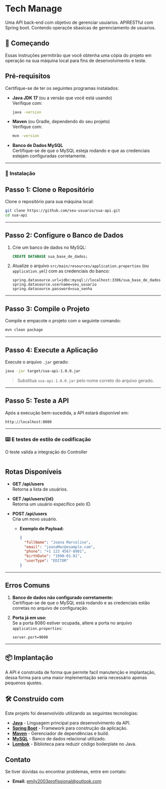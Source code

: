 # Tech Manage 

Uma API back-end com objetivo de gerenciar usuiarios.
APIRESTful com Spring boot. Contendo operaçõe sbasicas de gerenciamento de usuarios.

## 🚀 Começando

Essas instruções permitirão que você obtenha uma cópia do projeto em operação na sua máquina local para fins de desenvolvimento e teste.

## **Pré-requisitos**

Certifique-se de ter os seguintes programas instalados:

- **Java JDK 17** (ou a versão que você está usando)  
  Verifique com:
  ```bash
  java -version
  ```

- **Maven** (ou Gradle, dependendo do seu projeto)  
  Verifique com:
  ```bash
  mvn -version
  ```

- **Banco de Dados MySQL**  
  Certifique-se de que o MySQL esteja rodando e que as credenciais estejam configuradas corretamente.

---
### 🔧 Instalação
## **Passo 1: Clone o Repositório**

Clone o repositório para sua máquina local:
```bash
git clone https://github.com/seu-usuario/sua-api.git
cd sua-api
```

---

## **Passo 2: Configure o Banco de Dados**

1. Crie um banco de dados no MySQL:
   ```sql
   CREATE DATABASE sua_base_de_dados;
   ```

2. Atualize o arquivo `src/main/resources/application.properties` (ou `application.yml`) com as credenciais do banco:
   ```properties
   spring.datasource.url=jdbc:mysql://localhost:3306/sua_base_de_dados
   spring.datasource.username=seu_usuario
   spring.datasource.password=sua_senha
   ```

---
## **Passo 3: Compile o Projeto**

Compile e empacote o projeto com o seguinte comando:
```bash
mvn clean package
```
---

## **Passo 4: Execute a Aplicação**

Execute o arquivo `.jar` gerado:
```bash
java -jar target/sua-api-1.0.0.jar
```
> Substitua `sua-api-1.0.0.jar` pelo nome correto do arquivo gerado.

---

## **Passo 5: Teste a API**

Após a execução bem-sucedida, a API estará disponível em:
```
http://localhost:8080
```

---
### ⌨️ E testes de estilo de codificação

O teste valida a integração do Controller
```
```

## **Rotas Disponíveis**

- **GET /api/users**  
  Retorna a lista de usuários.  

- **GET /api/users/{id}**  
  Retorna um usuário específico pelo ID.  

- **POST /api/users**  
  Cria um novo usuário.  
  - **Exemplo de Payload:**
    ```json
    {
      "fullName": "Joana Marcolina",
      "email": "joanaMac@example.com",
      "phone": "+1 123 4567-8901",
      "birthDate": "1990-01-01",
      "userType": "EDITOR"
    }
    ```

---
## **Erros Comuns**

1. **Banco de dados não configurado corretamente:**  
   Certifique-se de que o MySQL está rodando e as credenciais estão corretas no arquivo de configuração.  

2. **Porta já em uso:**  
   Se a porta 8080 estiver ocupada, altere a porta no arquivo `application.properties`:
   ```properties
   server.port=9090
   ```

---

## 📦 Implantação

A API é construida de forma que permite facil manutenção e implantação, dessa forma para uma maior implementação seria necessário apenas pequenos ajustes.

## 🛠️ Construído com

Este projeto foi desenvolvido utilizando as seguintes tecnologias:

- **[Java](https://www.oracle.com/java/)** - Linguagem principal para desenvolvimento da API.
- **[Spring Boot](https://spring.io/projects/spring-boot)** - Framework para construção da aplicação.
- **[Maven](https://maven.apache.org/)** - Gerenciador de dependências e build.
- **[MySQL](https://www.mysql.com/)** - Banco de dados relacional utilizado.
- **[Lombok](https://projectlombok.org/)** - Biblioteca para reduzir código boilerplate no Java.

## **Contato**

Se tiver dúvidas ou encontrar problemas, entre em contato:
- **Email:** emily2003profissional@outlook.com

